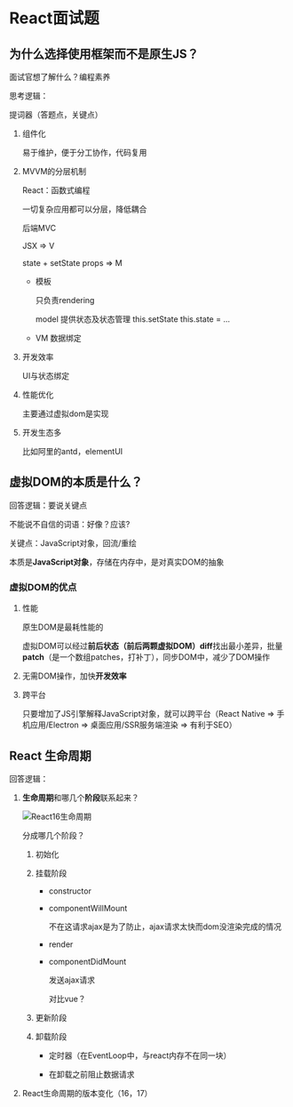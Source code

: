 # React面试题

## 为什么选择使用框架而不是原生JS？

面试官想了解什么？编程素养

思考逻辑：

提词器（答题点，关键点）

1. 组件化

   易于维护，便于分工协作，代码复用

2. MVVM的分层机制

   React：函数式编程

   一切复杂应用都可以分层，降低耦合

   后端MVC

   JSX => V

   state + setState props => M

   - 模板

     只负责rendering

     model 提供状态及状态管理 this.setState this.state = ...

   - VM 数据绑定

3. 开发效率

   UI与状态绑定

4. 性能优化

   主要通过虚拟dom是实现

5. 开发生态多

   比如阿里的antd，elementUI

## 虚拟DOM的本质是什么？

回答逻辑：要说关键点

不能说不自信的词语：好像？应该?

关键点：JavaScript对象，回流/重绘

本质是**JavaScript对象**，存储在内存中，是对真实DOM的抽象

### 虚拟DOM的优点

1. 性能

   原生DOM是最耗性能的

   虚拟DOM可以经过**前后状态（前后两颗虚拟DOM）diff**找出最小差异，批量**patch**（是一个数组patches，打补丁），同步DOM中，减少了DOM操作

2. 无需DOM操作，加快**开发效率**

3. 跨平台

   只要增加了JS引擎解释JavaScript对象，就可以跨平台（React Native => 手机应用/Electron => 桌面应用/SSR服务端渲染 => 有利于SEO）

## React 生命周期

回答逻辑：

1. **生命周期**和哪几个**阶段**联系起来？

   ![React16生命周期](E:\study\StudyProjects\lq_fullstack\js\react\React16生命周期.jpg)

   分成哪几个阶段？

   1. 初始化

   2. 挂载阶段

      - constructor

      - componentWillMount

        不在这请求ajax是为了防止，ajax请求太快而dom没渲染完成的情况

      - render

      - componentDidMount 

        发送ajax请求

        对比vue？

   3. 更新阶段

   4. 卸载阶段

      - 定时器（在EventLoop中，与react内存不在同一块）

      - 在卸载之前阻止数据请求

2. React生命周期的版本变化（16，17）



